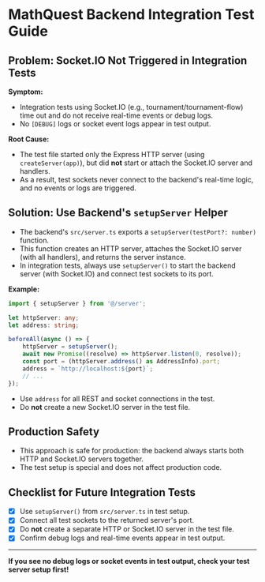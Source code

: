 # MathQuest Backend Integration Test Guide

## Problem: Socket.IO Not Triggered in Integration Tests

**Symptom:**
- Integration tests using Socket.IO (e.g., tournament/tournament-flow) time out and do not receive real-time events or debug logs.
- No `[DEBUG]` logs or socket event logs appear in test output.

**Root Cause:**
- The test file started only the Express HTTP server (using `createServer(app)`), but did **not** start or attach the Socket.IO server and handlers.
- As a result, test sockets never connect to the backend's real-time logic, and no events or logs are triggered.

## Solution: Use Backend's `setupServer` Helper

- The backend's `src/server.ts` exports a `setupServer(testPort?: number)` function.
- This function creates an HTTP server, attaches the Socket.IO server (with all handlers), and returns the server instance.
- In integration tests, always use `setupServer()` to start the backend server (with Socket.IO) and connect test sockets to its port.

**Example:**
```typescript
import { setupServer } from '@/server';

let httpServer: any;
let address: string;

beforeAll(async () => {
    httpServer = setupServer();
    await new Promise((resolve) => httpServer.listen(0, resolve));
    const port = (httpServer.address() as AddressInfo).port;
    address = `http://localhost:${port}`;
    // ...
});
```

- Use `address` for all REST and socket connections in the test.
- Do **not** create a new Socket.IO server in the test file.

## Production Safety
- This approach is safe for production: the backend always starts both HTTP and Socket.IO servers together.
- The test setup is special and does not affect production code.

## Checklist for Future Integration Tests
- [x] Use `setupServer()` from `src/server.ts` in test setup.
- [x] Connect all test sockets to the returned server's port.
- [x] Do **not** create a separate HTTP or Socket.IO server in the test file.
- [x] Confirm debug logs and real-time events appear in test output.

---

**If you see no debug logs or socket events in test output, check your test server setup first!**
